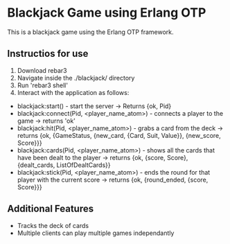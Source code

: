 # Blackjack Game using Erlang OTP

This is a blackjack game using the Erlang OTP framework.

## Instructios for use
1. Download rebar3
2. Navigate inside the ./blackjack/ directory
3. Run 'rebar3 shell'
4. Interact with the application as follows:
  * blackjack:start() - start the server -> Returns {ok, Pid}
  * blackjack:connect(Pid, <player_name_atom>) - connects a player to the game -> returns 'ok'
  * blackjack:hit(Pid, <player_name_atom>) - grabs a card from the deck -> returns {ok, {GameStatus, {new_card, {Card, Suit, Value}}, {new_score, Score}}}
  * blackjack:cards(Pid, <player_name_atom>) - shows all the cards that have been dealt to the player -> returns {ok, {score, Score}, {dealt_cards, ListOfDealtCards}}
  * blackjack:stick(Pid, <player_name_atom>) - ends the round for that player with the current score -> returns {ok, {round_ended, {score, Score}}}

## Additional Features
* Tracks the deck of cards
* Multiple clients can play multiple games independantly